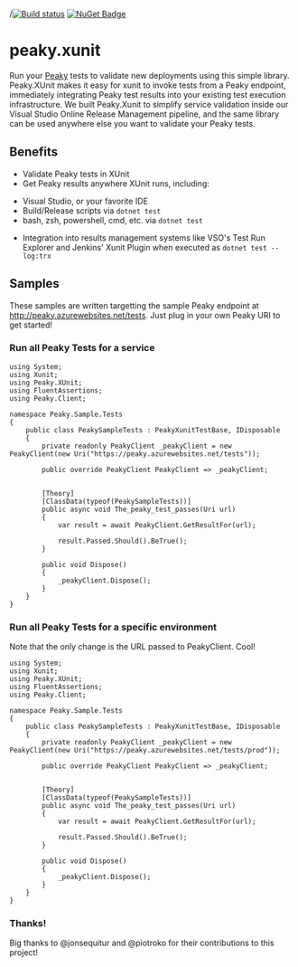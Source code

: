 /[![Build status](https://ci.appveyor.com/api/projects/status/kf2mh9ecqlpyxmme?svg=true)](https://ci.appveyor.com/project/piotrpMSFT/peaky-xunit)
[![NuGet Badge](https://buildstats.info/nuget/peaky.xunit?includePreReleases=true)](https://www.nuget.org/packages/peaky.xunit)


# peaky.xunit
Run your [Peaky](https://github.com/PhillipPruett/Peaky) tests to validate new deployments using this simple library. 
Peaky.XUnit makes it easy for xunit to invoke tests from a Peaky endpoint, immediately integrating Peaky test results into your existing test execution infrastructure.
We built Peaky.Xunit to simplify service validation inside our Visual Studio Online Release Management pipeline, and the same library can be used anywhere else you want to validate your Peaky tests.

## Benefits
* Validate Peaky tests in XUnit
* Get Peaky results anywhere XUnit runs, including:
 - Visual Studio, or your favorite IDE   
 - Build/Release scripts via `dotnet test`
 - bash, zsh, powershell, cmd, etc. via `dotnet test`
* Integration into results management systems like VSO's Test Run Explorer and Jenkins' Xunit Plugin when executed as `dotnet test --log:trx`

## Samples
These samples are written targetting the sample Peaky endpoint at http://peaky.azurewebsites.net/tests. Just plug in your own Peaky URI to get started!

### Run all Peaky Tests for a service
```
using System;
using Xunit;
using Peaky.XUnit;
using FluentAssertions;
using Peaky.Client;

namespace Peaky.Sample.Tests
{
    public class PeakySampleTests : PeakyXunitTestBase, IDisposable
    {
        private readonly PeakyClient _peakyClient = new PeakyClient(new Uri("https://peaky.azurewebsites.net/tests"));

        public override PeakyClient PeakyClient => _peakyClient;
        

        [Theory]
        [ClassData(typeof(PeakySampleTests))]
        public async void The_peaky_test_passes(Uri url)
        {
            var result = await PeakyClient.GetResultFor(url);
            
            result.Passed.Should().BeTrue();
        }
        
        public void Dispose()
        {
            _peakyClient.Dispose();
        }
    }
}
```

### Run all Peaky Tests for a specific environment
Note that the only change is the URL passed to PeakyClient. Cool!
```
using System;
using Xunit;
using Peaky.XUnit;
using FluentAssertions;
using Peaky.Client;

namespace Peaky.Sample.Tests
{
    public class PeakySampleTests : PeakyXunitTestBase, IDisposable
    {
        private readonly PeakyClient _peakyClient = new PeakyClient(new Uri("https://peaky.azurewebsites.net/tests/prod"));

        public override PeakyClient PeakyClient => _peakyClient;
        

        [Theory]
        [ClassData(typeof(PeakySampleTests))]
        public async void The_peaky_test_passes(Uri url)
        {
            var result = await PeakyClient.GetResultFor(url);
            
            result.Passed.Should().BeTrue();
        }
        
        public void Dispose()
        {
            _peakyClient.Dispose();
        }
    }
}
```

### Thanks!
Big thanks to @jonsequitur and @piotroko for their contributions to this project!
